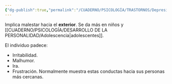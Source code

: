 ```yaml
---
{"dg-publish":true,"permalink":"/CUADERNO/PSICOLOGÍA/TRASTORNOS/Depresión externalizante/"}
---
```


Implica malestar hacia el **exterior**. Se da más en niños y [[CUADERNO/PSICOLOGÍA/DESARROLLO DE LA PERSONALIDAD/Adolescencia\|adolescentes]].

El individuo padece:
- Irritabilidad.
- Malhumor.
- Ira.
- Frustración.
Normalmente muestra estas conductas hacia sus personas más cercanas.